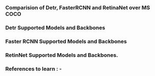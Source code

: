 ### Comparision of Detr, FasterRCNN and RetinaNet over MS COCO


### Detr Supported Models and Backbones

### Faster RCNN Supported Models and Backbones


### RetinNet Supported Models and Backbones.



### References to learn : -

